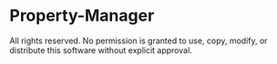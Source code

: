 # Property-Manager
All rights reserved. No permission is granted to use, copy, modify, or distribute this software without explicit approval.